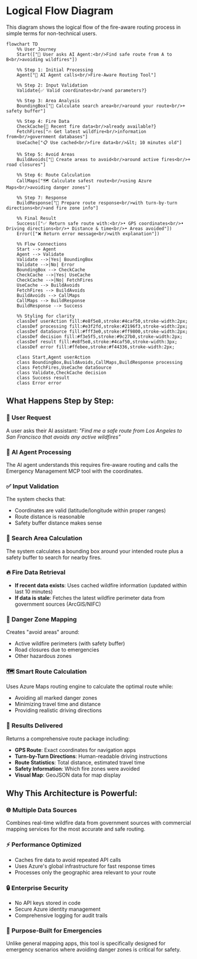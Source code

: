 # Logical Flow Diagram

This diagram shows the logical flow of the fire-aware routing process in simple terms for non-technical users.

```mermaid
flowchart TD
    %% User Journey
    Start(["👤 User asks AI Agent:<br/>Find safe route from A to B<br/>avoiding wildfires"])

    %% Step 1: Initial Processing
    Agent["🤖 AI Agent calls<br/>Fire-Aware Routing Tool"]

    %% Step 2: Input Validation
    Validate{✅ Valid coordinates<br/>and parameters?}

    %% Step 3: Area Analysis
    BoundingBox["📏 Calculate search area<br/>around your route<br/>+ safety buffer"]

    %% Step 4: Fire Data
    CheckCache{💾 Recent fire data<br/>already available?}
    FetchFires["🔥 Get latest wildfire<br/>information from<br/>government databases"]
    UseCache["📋 Use cached<br/>fire data<br/>&lt; 10 minutes old"]

    %% Step 5: Avoid Areas
    BuildAvoids["🚫 Create areas to avoid<br/>around active fires<br/>+ road closures"]

    %% Step 6: Route Calculation
    CallMaps["🗺️ Calculate safest route<br/>using Azure Maps<br/>avoiding danger zones"]

    %% Step 7: Response
    BuildResponse["📍 Prepare route response<br/>with turn-by-turn directions<br/>and fire zone info"]

    %% Final Result
    Success(["✅ Return safe route with:<br/>• GPS coordinates<br/>• Driving directions<br/>• Distance & time<br/>• Areas avoided"])
    Error(["❌ Return error message<br/>with explanation"])

    %% Flow Connections
    Start --> Agent
    Agent --> Validate
    Validate -->|Yes| BoundingBox
    Validate -->|No| Error
    BoundingBox --> CheckCache
    CheckCache -->|Yes| UseCache
    CheckCache -->|No| FetchFires
    UseCache --> BuildAvoids
    FetchFires --> BuildAvoids
    BuildAvoids --> CallMaps
    CallMaps --> BuildResponse
    BuildResponse --> Success

    %% Styling for clarity
    classDef userAction fill:#e8f5e8,stroke:#4caf50,stroke-width:2px;
    classDef processing fill:#e3f2fd,stroke:#2196f3,stroke-width:2px;
    classDef dataSource fill:#fff3e0,stroke:#ff9800,stroke-width:2px;
    classDef decision fill:#f3e5f5,stroke:#9c27b0,stroke-width:2px;
    classDef result fill:#e8f5e8,stroke:#4caf50,stroke-width:3px;
    classDef error fill:#ffebee,stroke:#f44336,stroke-width:2px;

    class Start,Agent userAction
    class BoundingBox,BuildAvoids,CallMaps,BuildResponse processing
    class FetchFires,UseCache dataSource
    class Validate,CheckCache decision
    class Success result
    class Error error
```

## What Happens Step by Step:

### 🚀 **User Request**
A user asks their AI assistant: *"Find me a safe route from Los Angeles to San Francisco that avoids any active wildfires"*

### 🤖 **AI Agent Processing**
The AI agent understands this requires fire-aware routing and calls the Emergency Management MCP tool with the coordinates.

### ✅ **Input Validation**
The system checks that:
- Coordinates are valid (latitude/longitude within proper ranges)
- Route distance is reasonable
- Safety buffer distance makes sense

### 📏 **Search Area Calculation**
The system calculates a bounding box around your intended route plus a safety buffer to search for nearby fires.

### 🔥 **Fire Data Retrieval**
- **If recent data exists**: Uses cached wildfire information (updated within last 10 minutes)
- **If data is stale**: Fetches the latest wildfire perimeter data from government sources (ArcGIS/NIFC)

### 🚫 **Danger Zone Mapping**
Creates "avoid areas" around:
- Active wildfire perimeters (with safety buffer)
- Road closures due to emergencies
- Other hazardous zones

### 🗺️ **Smart Route Calculation**
Uses Azure Maps routing engine to calculate the optimal route while:
- Avoiding all marked danger zones
- Minimizing travel time and distance
- Providing realistic driving directions

### 📍 **Results Delivered**
Returns a comprehensive route package including:
- **GPS Route**: Exact coordinates for navigation apps
- **Turn-by-Turn Directions**: Human-readable driving instructions  
- **Route Statistics**: Total distance, estimated travel time
- **Safety Information**: Which fire zones were avoided
- **Visual Map**: GeoJSON data for map display

## Why This Architecture is Powerful:

### 🌐 **Multiple Data Sources**
Combines real-time wildfire data from government sources with commercial mapping services for the most accurate and safe routing.

### ⚡ **Performance Optimized**
- Caches fire data to avoid repeated API calls
- Uses Azure's global infrastructure for fast response times
- Processes only the geographic area relevant to your route

### 🔒 **Enterprise Security**
- No API keys stored in code
- Secure Azure identity management
- Comprehensive logging for audit trails

### 🎯 **Purpose-Built for Emergencies**
Unlike general mapping apps, this tool is specifically designed for emergency scenarios where avoiding danger zones is critical for safety.